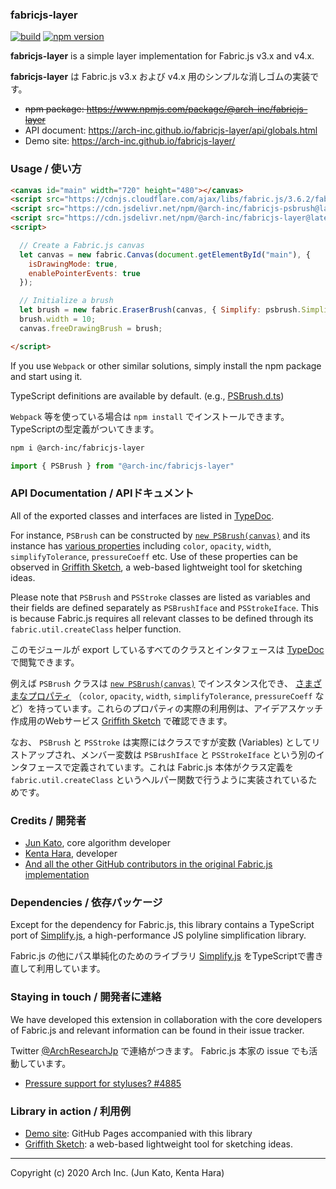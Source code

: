 ### fabricjs-layer

[![build](https://github.com/arch-inc/fabricjs-layer/workflows/npm-publish/badge.svg)](https://github.com/arch-inc/fabricjs-layer/actions?query=workflow%3Anpm-publish)
[![npm version](https://img.shields.io/npm/v/@arch-inc/fabricjs-layer)](https://www.npmjs.com/package/@arch-inc/fabricjs-layer)

**fabricjs-layer** is a simple layer implementation for Fabric.js v3.x and v4.x.

**fabricjs-layer** は Fabric.js  v3.x および v4.x 用のシンプルな消しゴムの実装です。

- ~~npm package: https://www.npmjs.com/package/@arch-inc/fabricjs-layer~~
- API document: https://arch-inc.github.io/fabricjs-layer/api/globals.html
- Demo site: https://arch-inc.github.io/fabricjs-layer/

### Usage / 使い方

```html
<canvas id="main" width="720" height="480"></canvas>
<script src="https://cdnjs.cloudflare.com/ajax/libs/fabric.js/3.6.2/fabric.min.js"></script>
<script src="https://cdn.jsdelivr.net/npm/@arch-inc/fabricjs-psbrush@latest/dist/index.js"></script>
<script src="https://cdn.jsdelivr.net/npm/@arch-inc/fabricjs-layer@latest/dist/index.js"></script>
<script>

  // Create a Fabric.js canvas
  let canvas = new fabric.Canvas(document.getElementById("main"), {
    isDrawingMode: true,
    enablePointerEvents: true
  });

  // Initialize a brush
  let brush = new fabric.EraserBrush(canvas, { Simplify: psbrush.Simplify });
  brush.width = 10;
  canvas.freeDrawingBrush = brush;

</script>
```

If you use `Webpack` or other similar solutions, simply install the npm package and start using it.

TypeScript definitions are available by default. (e.g., [PSBrush.d.ts](https://cdn.jsdelivr.net/npm/@arch-inc/fabricjs-layer@latest/dist/PSBrush.d.ts))

`Webpack` 等を使っている場合は `npm install` でインストールできます。TypeScriptの型定義がついてきます。

```sh
npm i @arch-inc/fabricjs-layer
```

```javascript
import { PSBrush } from "@arch-inc/fabricjs-layer"
```

### API Documentation / APIドキュメント

All of the exported classes and interfaces are listed in [TypeDoc](https://arch-inc.github.io/fabricjs-layer/api/globals.html).

For instance, `PSBrush` can be constructed by [`new PSBrush(canvas)`](https://arch-inc.github.io/fabricjs-layer/api/globals.html#layer) and its instance has [various properties](https://arch-inc.github.io/fabricjs-layer/api/interfaces/layeriface.html) including `color`, `opacity`, `width`, `simplifyTolerance`, `pressureCoeff` etc. Use of these properties can be observed in [Griffith Sketch](https://gs.archinc.jp/), a web-based lightweight tool for sketching ideas.

Please note that `PSBrush` and `PSStroke` classes are listed as variables and their fields are defined separately as `PSBrushIface` and `PSStrokeIface`. This is because Fabric.js requires all relevant classes to be defined through its `fabric.util.createClass` helper function.

このモジュールが export しているすべてのクラスとインタフェースは [TypeDoc](https://arch-inc.github.io/fabricjs-layer/api/globals.html) で閲覧できます。

例えば `PSBrush` クラスは [`new PSBrush(canvas)`](https://arch-inc.github.io/fabricjs-layer/api/globals.html#layer) でインスタンス化でき、 [さまざまなプロパティ](https://arch-inc.github.io/fabricjs-layer/api/interfaces/layeriface.html) （`color`, `opacity`, `width`, `simplifyTolerance`, `pressureCoeff` など）を持っています。これらのプロパティの実際の利用例は、アイデアスケッチ作成用のWebサービス [Griffith Sketch](https://gs.archinc.jp/) で確認できます。

なお、 `PSBrush` と `PSStroke` は実際にはクラスですが変数 (Variables) としてリストアップされ、メンバー変数は `PSBrushIface` と `PSStrokeIface` という別のインタフェースで定義されています。これは Fabric.js 本体がクラス定義を `fabric.util.createClass` というヘルパー関数で行うように実装されているためです。

### Credits / 開発者

- [Jun Kato](https://junkato.jp), core algorithm developer
- [Kenta Hara](https://twitter.com/mactkg), developer
- [And all the other GitHub contributors in the original Fabric.js implementation](https://github.com/fabricjs/fabric.js/graphs/contributors)

### Dependencies / 依存パッケージ

Except for the dependency for Fabric.js, this library contains a TypeScript port of [Simplify.js](https://mourner.github.io/simplify-js/), a high-performance JS polyline simplification library.

Fabric.js の他にパス単純化のためのライブラリ [Simplify.js](https://mourner.github.io/simplify-js/) をTypeScriptで書き直して利用しています。

### Staying in touch / 開発者に連絡

We have developed this extension in collaboration with the core developers of Fabric.js and relevant information can be found in their issue tracker.

Twitter [@ArchResearchJp](https://twitter.com/ArchResearchJp) で連絡がつきます。 Fabric.js 本家の issue でも活動しています。

- [Pressure support for styluses? #4885
](https://github.com/fabricjs/fabric.js/issues/4885)

### Library in action / 利用例

- [Demo site](https://arch-inc.github.io/fabricjs-layer/): GitHub Pages accompanied with this library
- [Griffith Sketch](https://gs.archinc.jp/): a web-based lightweight tool for sketching ideas.

---
Copyright (c) 2020 Arch Inc. (Jun Kato, Kenta Hara)